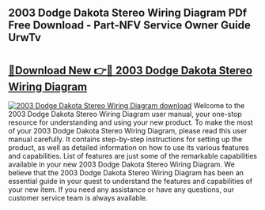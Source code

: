 ## 2003 Dodge Dakota Stereo Wiring Diagram PDf Free Download - Part-NFV Service Owner Guide UrwTv

# <h2><a href="http://dftosfs.blite.top/?on=2003+Dodge+Dakota+Stereo+Wiring+Diagram">🔗Download New 👉🔴 2003 Dodge Dakota Stereo Wiring Diagram</a></h2>

[![2003 Dodge Dakota Stereo Wiring Diagram download](https://i.imgur.com/lujVjoI.png)](http://dftosfs.blite.top/?on=2003+Dodge+Dakota+Stereo+Wiring+Diagram)
Welcome to the 2003 Dodge Dakota Stereo Wiring Diagram user manual, your one-stop resource for understanding and using your new product. To make the most of your 2003 Dodge Dakota Stereo Wiring Diagram, please read this user manual carefully. It contains step-by-step instructions for setting up the product, as well as detailed information on how to use its various features and capabilities. List of features are just some of the remarkable capabilities available in your new 2003 Dodge Dakota Stereo Wiring Diagram. We believe that the 2003 Dodge Dakota Stereo Wiring Diagram has been an essential guide in your quest to understand the features and capabilities of your new item. If you need any assistance or have any questions, our customer service team is always available.

